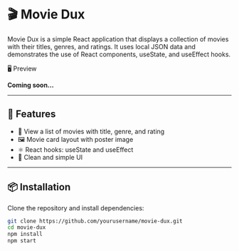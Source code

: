 # 🎬 Movie Dux

Movie Dux is a simple React application that displays a collection of movies with their titles, genres, and ratings. It uses local JSON data and demonstrates the use of React components, useState, and useEffect hooks.

🖥️ Preview

**Coming soon...**

---

## 🚀 Features

- 📖 View a list of movies with title, genre, and rating  
- 🖼️ Movie card layout with poster image  
- ⚛️ React hooks: useState and useEffect  
- 🎨 Clean and simple UI  

---

## 📦 Installation

Clone the repository and install dependencies:

```bash
git clone https://github.com/yourusername/movie-dux.git
cd movie-dux
npm install
npm start
```
